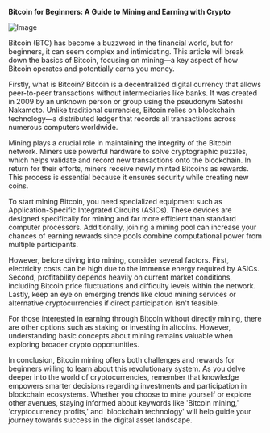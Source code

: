 **Bitcoin for Beginners: A Guide to Mining and Earning with Crypto**

![Image](https://github.com/user-attachments/assets/b8266eee-691e-4ee1-99ef-bfa10d234fd4)

Bitcoin (BTC) has become a buzzword in the financial world, but for beginners, it can seem complex and intimidating. This article will break down the basics of Bitcoin, focusing on mining—a key aspect of how Bitcoin operates and potentially earns you money.

Firstly, what is Bitcoin? Bitcoin is a decentralized digital currency that allows peer-to-peer transactions without intermediaries like banks. It was created in 2009 by an unknown person or group using the pseudonym Satoshi Nakamoto. Unlike traditional currencies, Bitcoin relies on blockchain technology—a distributed ledger that records all transactions across numerous computers worldwide.

Mining plays a crucial role in maintaining the integrity of the Bitcoin network. Miners use powerful hardware to solve cryptographic puzzles, which helps validate and record new transactions onto the blockchain. In return for their efforts, miners receive newly minted Bitcoins as rewards. This process is essential because it ensures security while creating new coins.

To start mining Bitcoin, you need specialized equipment such as Application-Specific Integrated Circuits (ASICs). These devices are designed specifically for mining and far more efficient than standard computer processors. Additionally, joining a mining pool can increase your chances of earning rewards since pools combine computational power from multiple participants.

However, before diving into mining, consider several factors. First, electricity costs can be high due to the immense energy required by ASICs. Second, profitability depends heavily on current market conditions, including Bitcoin price fluctuations and difficulty levels within the network. Lastly, keep an eye on emerging trends like cloud mining services or alternative cryptocurrencies if direct participation isn't feasible.

For those interested in earning through Bitcoin without directly mining, there are other options such as staking or investing in altcoins. However, understanding basic concepts about mining remains valuable when exploring broader crypto opportunities.

In conclusion, Bitcoin mining offers both challenges and rewards for beginners willing to learn about this revolutionary system. As you delve deeper into the world of cryptocurrencies, remember that knowledge empowers smarter decisions regarding investments and participation in blockchain ecosystems. Whether you choose to mine yourself or explore other avenues, staying informed about keywords like 'Bitcoin mining,' 'cryptocurrency profits,' and 'blockchain technology' will help guide your journey towards success in the digital asset landscape.
